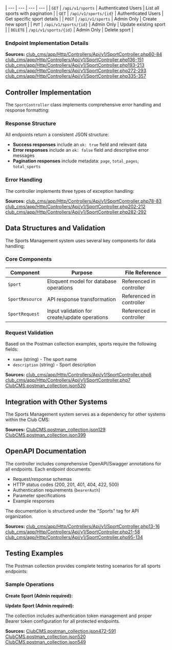 | --- | --- | --- | --- |
| `GET` | `/api/v1/sports` | Authenticated Users | List all sports with pagination |
| `GET` | `/api/v1/sports/{id}` | Authenticated Users | Get specific sport details |
| `POST` | `/api/v1/sports` | Admin Only | Create new sport |
| `PUT` | `/api/v1/sports/{id}` | Admin Only | Update existing sport |
| `DELETE` | `/api/v1/sports/{id}` | Admin Only | Delete sport |

### Endpoint Implementation Details

**Sources:** [club\_cms/app/Http/Controllers/Api/v1/SportController.php60-84]() [club\_cms/app/Http/Controllers/Api/v1/SportController.php136-151]() [club\_cms/app/Http/Controllers/Api/v1/SportController.php193-213]() [club\_cms/app/Http/Controllers/Api/v1/SportController.php272-293]() [club\_cms/app/Http/Controllers/Api/v1/SportController.php335-357]()

Controller Implementation
-------------------------

The `SportController` class implements comprehensive error handling and response formatting:

### Response Structure

All endpoints return a consistent JSON structure:

* **Success responses** include an `ok: true` field and relevant data
* **Error responses** include an `ok: false` field and descriptive error messages
* **Pagination responses** include metadata: `page`, `total_pages`, `total_sports`

### Error Handling

The controller implements three types of exception handling:

**Sources:** [club\_cms/app/Http/Controllers/Api/v1/SportController.php78-83]() [club\_cms/app/Http/Controllers/Api/v1/SportController.php202-212]() [club\_cms/app/Http/Controllers/Api/v1/SportController.php282-292]()

Data Structures and Validation
------------------------------

The Sports Management system uses several key components for data handling:

### Core Components

| Component | Purpose | File Reference |
| --- | --- | --- |
| `Sport` | Eloquent model for database operations | Referenced in controller |
| `SportResource` | API response transformation | Referenced in controller |
| `SportRequest` | Input validation for create/update operations | Referenced in controller |

### Request Validation

Based on the Postman collection examples, sports require the following fields:

* `name` (string) - The sport name
* `description` (string) - Sport description

**Sources:** [club\_cms/app/Http/Controllers/Api/v1/SportController.php8]() [club\_cms/app/Http/Controllers/Api/v1/SportController.php7]() [ClubCMS.postman\_collection.json520]()

Integration with Other Systems
------------------------------

The Sports Management system serves as a dependency for other systems within the Club CMS:

**Sources:** [ClubCMS.postman\_collection.json129]() [ClubCMS.postman\_collection.json399]()

OpenAPI Documentation
---------------------

The controller includes comprehensive OpenAPI/Swagger annotations for all endpoints. Each endpoint documents:

* Request/response schemas
* HTTP status codes (200, 201, 401, 404, 422, 500)
* Authentication requirements (`bearerAuth`)
* Parameter specifications
* Example responses

The documentation is structured under the "Sports" tag for API organization.

**Sources:** [club\_cms/app/Http/Controllers/Api/v1/SportController.php13-16]() [club\_cms/app/Http/Controllers/Api/v1/SportController.php21-58]() [club\_cms/app/Http/Controllers/Api/v1/SportController.php95-134]()

Testing Examples
----------------

The Postman collection provides complete testing scenarios for all sports endpoints:

### Sample Operations

**Create Sport (Admin required):**

**Update Sport (Admin required):**

The collection includes authentication token management and proper Bearer token configuration for all protected endpoints.

**Sources:** [ClubCMS.postman\_collection.json472-591]() [ClubCMS.postman\_collection.json520]() [ClubCMS.postman\_collection.json549]()